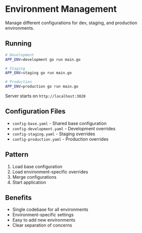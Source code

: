 # Environment Management

Manage different configurations for dev, staging, and production environments.

## Running

```bash
# Development
APP_ENV=development go run main.go

# Staging
APP_ENV=staging go run main.go

# Production
APP_ENV=production go run main.go
```

Server starts on `http://localhost:3020`

## Configuration Files

- `config-base.yaml` - Shared base configuration
- `config-development.yaml` - Development overrides
- `config-staging.yaml` - Staging overrides
- `config-production.yaml` - Production overrides

## Pattern

1. Load base configuration
2. Load environment-specific overrides
3. Merge configurations
4. Start application

## Benefits

- Single codebase for all environments
- Environment-specific settings
- Easy to add new environments
- Clear separation of concerns
